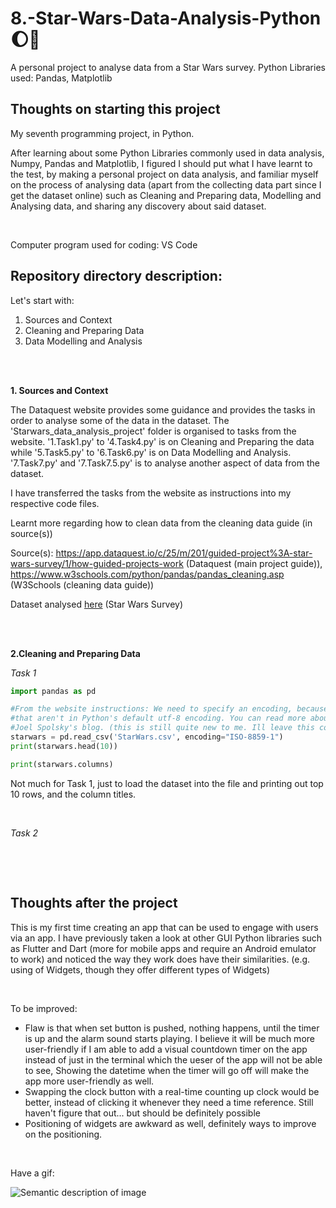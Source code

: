 # 8.-Star-Wars-Data-Analysis-Python :moon::rocket:
A personal project to analyse data from a Star Wars survey. Python Libraries used: Pandas, Matplotlib

## Thoughts on starting this project
My seventh programming project, in Python. 

After learning about some Python Libraries commonly used in data analysis, Numpy, Pandas and Matplotlib, I figured I should put what I have learnt to the test, by
making a personal project on data analysis, and familiar myself on the process of analysing data (apart from the collecting data part since I get the dataset online)
such as Cleaning and Preparing data, Modelling and Analysing data, and sharing any discovery about said dataset.

<br>

Computer program used for coding: VS Code

## Repository directory description:
Let's start with:
1. Sources and Context
2. Cleaning and Preparing Data
3. Data Modelling and Analysis

<br>

<br>

**1. Sources and Context**

The Dataquest website provides some guidance and provides the tasks in order to analyse some of the data in the dataset. The 'Starwars_data_analysis_project' folder
is organised to tasks from the website. '1.Task1.py' to '4.Task4.py' is on Cleaning and Preparing the data while '5.Task5.py' to '6.Task6.py' is on Data Modelling and
Analysis. '7.Task7.py' and '7.Task7.5.py' is to analyse another aspect of data from the dataset.

I have transferred the tasks from the website as instructions into my respective code files.

Learnt more regarding how to clean data from the cleaning data guide (in source(s))

Source(s): https://app.dataquest.io/c/25/m/201/guided-project%3A-star-wars-survey/1/how-guided-projects-work (Dataquest (main project guide)), 
https://www.w3schools.com/python/pandas/pandas_cleaning.asp (W3Schools (cleaning data guide))

Dataset analysed [here](https://github.com/fivethirtyeight/data/blob/master/star-wars-survey/StarWars.csv) (Star Wars Survey)

<br>

<br>

**2.Cleaning and Preparing Data**

_Task 1_
```python
import pandas as pd

#From the website instructions: We need to specify an encoding, because the dataset has some characters 
#that aren't in Python's default utf-8 encoding. You can read more about character encodings on developer 
#Joel Spolsky's blog. (this is still quite new to me. Ill leave this comment here to explain the 'encoding' function)
starwars = pd.read_csv('StarWars.csv', encoding="ISO-8859-1")
print(starwars.head(10))

print(starwars.columns)
```
Not much for Task 1, just to load the dataset into the file and printing out top 10 rows, and the column titles.

<br>

_Task 2_
```python

```

<br>

<br>

## Thoughts after the project
This is my first time creating an app that can be used to engage with users via an app. I have previously taken a look at other GUI Python libraries such as
Flutter and Dart (more for mobile apps and require an Android emulator to work) and noticed the way they work does have their similarities. (e.g. using of 
Widgets, though they offer different types of Widgets)

<br>

To be improved:
* Flaw is that when set button is pushed, nothing happens, until the timer is up and the alarm sound starts playing. I believe it will be much more user-friendly if
I am able to add a visual countdown timer on the app instead of just in the terminal which the ueser of the app will not be able to see, Showing the datetime when
the timer will go off will make the app more user-friendly as well.
* Swapping the clock button with a real-time counting up clock would be better, instead of clicking it whenever they need a time reference. Still haven't figure that out... 
but should be definitely possible
* Positioning of widgets are awkward as well, definitely ways to improve on the positioning.

<br>

Have a gif:

![Semantic description of image](https://media.tenor.com/VdIKn05yIh8AAAAM/cat-sleep.gif)
